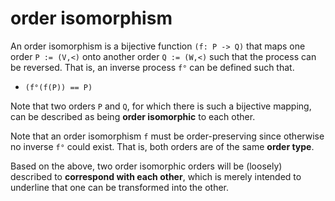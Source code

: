 
<!-- ======================================================================= -->
# order isomorphism

An order isomorphism is a bijective function `(f: P -> Q)` that maps one order
`P := (V,<)` onto another order `Q := (W,<)` such that the process can be
reversed. That is, an inverse process `f°` can be defined such that.

* `(f°(f(P)) == P)`

Note that two orders `P` and `Q`, for which there is such a bijective mapping,
can be described as being **order isomorphic** to each other.

Note that an order isomorphism `f` must be order-preserving since otherwise no
inverse `f°` could exist. That is, both orders are of the same **order type**.

Based on the above, two order isomorphic orders will be (loosely) described
to **correspond with each other**, which is merely intended to underline that
one can be transformed into the other.

